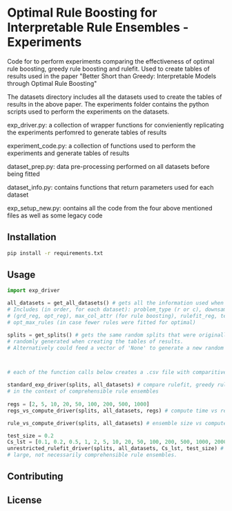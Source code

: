# Optimal Rule Boosting for Interpretable Rule Ensembles - Experiments

 Code for to perform experiments comparing the effectiveness of optimal
 rule boosting, greedy rule boosting and rulefit. Used to
  create tables of results used in the paper 
  "Better Short than Greedy: Interpretable Models through Optimal Rule Boosting"

The datasets directory includes all the datasets used to create the tables of results in the above paper. 
The experiments folder contains the python scripts used to perform the experiments on the datasets.

exp_driver.py: a collection of wrapper functions for convieniently replicating the experiments perfomred 
to generate tables of results

experiment_code.py: a collection of functions used to perform the experiments and generate tables of results

dataset_prep.py: data pre-processing performed on all datasets before being fitted

dataset_info.py: contains functions that return parameters used for each dataset

exp_setup_new.py: oontains all the code from the four above mentioned files as well as some legacy code

## Installation

```bash
pip install -r requirements.txt
```

## Usage

```python
import exp_driver

all_datasets = get_all_datasets() # gets all the information used when when creating the original tables of results.
# Includes (in order, for each dataset): problem_type (r or c), downsample_size (on dataset), max_rules,
# (grd_reg, opt_reg), max_col_attr (for rule boosting), rulefit_reg, test_size, repeats, pos_class,
# opt_max_rules (in case fewer rules were fitted for optimal)

splits = get_splits() # gets the same random splits that were originally 
# randomly generated when creating the tables of results.
# Alternatively could feed a vector of 'None' to generate a new random table



# each of the function calls below creates a .csv file with comparitive results.

standard_exp_driver(splits, all_datasets) # compare rulefit, greedy rule booting and optimal rule boosting.
# in the context of comprehensible rule ensembles
 
regs = [2, 5, 10, 20, 50, 100, 200, 500, 1000]
regs_vs_compute_driver(splits, all_datasets, regs) # compute time vs regularisation for optimal rule boosting

rule_vs_compute_driver(splits, all_datasets) # ensemble size vs compute time for optimal rule boosting. 

test_size = 0.2
Cs_lst = [0.1, 0.2, 0.5, 1, 2, 5, 10, 20, 50, 100, 200, 500, 1000, 2000, 5000, 10000]
unrestricted_rulefit_driver(splits, all_datasets, Cs_lst, test_size) # rulefit for a variety of Cs values which create
# large, not necessarily comprehensible rule ensembles. 
```

## Contributing

## License
